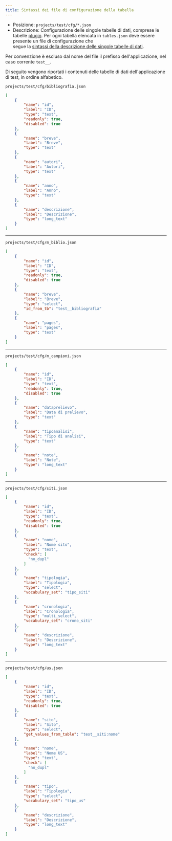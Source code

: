 ```yaml
---
title: Sintassi dei file di configurazione della tabella
---
```


- Posizione: `projects/test/cfg/*.json`
- Descrizione: Configurazione delle singole tabelle di dati, comprese le tabelle [plugin](/voc#plugin).
Per ogni tabella elencata in `tables.json` deve essere presente un file di configurazione che  
segue la [sintassi della descrizione delle singole tabelle di dati](/config/data-tables-syntax).

Per convenzione è escluso dal nome del file il prefisso dell'applicazione, nel caso corrente `test__`.

Di seguito vengono riportati i contenuti delle tabelle di dati dell'applicazione di test,
in ordine alfabetico.

`projects/test/cfg/bibliografia.json`
```json
[
    {
        "name": "id",
        "label": "ID",
        "type": "text",
        "readonly": true,
        "disabled": true
    },
    {
        "name": "breve",
        "label": "Breve",
        "type": "text"
    },
    {
        "name": "autori",
        "label": "Autori",
        "type": "text"
    },
    {
        "name": "anno",
        "label": "Anno",
        "type": "text"
    },
    {
        "name": "descrizione",
        "label": "Descrizione",
        "type": "long_text"
    }
]
```

---

`projects/test/cfg/m_biblio.json`
```json
[
    {
        "name": "id",
        "label": "ID",
        "type": "text",
        "readonly": true,
        "disabled": true
    },
    {
        "name": "breve",
        "label": "Breve",
        "type": "select",
        "id_from_tb": "test__bibliografia"
    },
    {
        "name": "pages",
        "label": "pages",
        "type": "text"
    }
]
``` 

---

`projects/test/cfg/m_campioni.json`
```json
[
    {
        "name": "id",
        "label": "ID",
        "type": "text",
        "readonly": true,
        "disabled": true
    },
    {
        "name": "dataprelievo",
        "label": "Data di prelievo",
        "type": "text"
    },
    {
        "name": "tipoanalisi",
        "label": "Tipo di analisi",
        "type": "text"
    },
    {
        "name": "note",
        "label": "Note",
        "type": "long_text"
    }
]
``` 

---

`projects/test/cfg/siti.json`
```json
[
    {
        "name": "id",
        "label": "ID",
        "type": "text",
        "readonly": true,
        "disabled": true
    },
    {
        "name": "nome",
        "label": "Nome sito",
        "type": "text",
        "check": [
          "no_dupl"
        ]
    },
    {
        "name": "tipologia",
        "label": "Tipologia",
        "type": "select",
        "vocabulary_set": "tipo_siti"
    },
    {
        "name": "cronologia",
        "label": "Cronologia",
        "type": "multi_select",
        "vocabulary_set": "crono_siti"
    },
    {
        "name": "descrizione",
        "label": "Descrizione",
        "type": "long_text"
    }
]
``` 

---

`projects/test/cfg/us.json`
```json
[
    {
        "name": "id",
        "label": "ID",
        "type": "text",
        "readonly": true,
        "disabled": true
    },
    {
        "name": "sito",
        "label": "Sito",
        "type": "select",
        "get_values_from_table": "test__siti:nome"
    },
    {
        "name": "nome",
        "label": "Nome US",
        "type": "text",
        "check": [
          "no_dupl"
        ]
    },
    {
        "name": "tipo",
        "label": "Tipologia",
        "type": "select",
        "vocabulary_set": "tipo_us"
    },
    {
        "name": "descrizione",
        "label": "Descrizione",
        "type": "long_text"
    }
]
``` 
